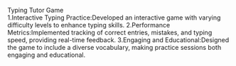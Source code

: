 
Typing Tutor Game                                                                      
1.Interactive Typing Practice:Developed an interactive game with varying difficulty levels to enhance typing skills.
2.Performance Metrics:Implemented tracking of correct entries, mistakes, and typing speed, providing real-time feedback.
3.Engaging and Educational:Designed the game to include a diverse vocabulary, making practice sessions both engaging and educational.
